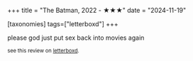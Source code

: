 +++
title = "The Batman, 2022 - ★★★"
date = "2024-11-19"

[taxonomies]
tags=["letterboxd"]
+++

please god just put sex back into movies again

<small>see this review on <a href="https://letterboxd.com/nonmodernist/film/the-batman/1/">letterboxd</a>.